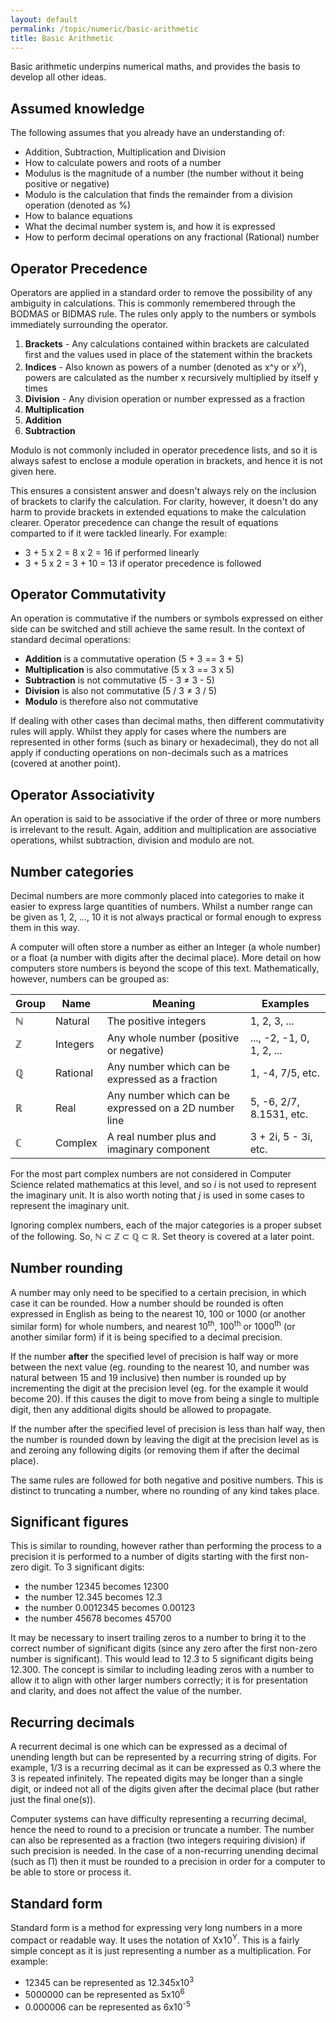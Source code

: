 ```yaml
---
layout: default
permalink: /topic/numeric/basic-arithmetic
title: Basic Arithmetic
---
```


Basic arithmetic underpins numerical maths, and provides the basis to develop all other ideas.

## Assumed knowledge
The following assumes that you already have an understanding of:
* Addition, Subtraction, Multiplication and Division
* How to calculate powers and roots of a number
* Modulus is the magnitude of a number (the number without it being positive or negative)
* Modulo is the calculation that finds the remainder from a division operation (denoted as %)
* How to balance equations
* What the decimal number system is, and how it is expressed
* How to perform decimal operations on any fractional (Rational) number

## Operator Precedence
Operators are applied in a standard order to remove the possibility of any ambiguity in calculations.  This is commonly remembered through the BODMAS or BIDMAS rule.  The rules only apply to the numbers or symbols immediately surrounding the operator.

1. **Brackets** - Any calculations contained within brackets are calculated first and the values used in place of the statement within the brackets
2. **Indices** - Also known as powers of a number (denoted as x^y or x<sup>y</sup>), powers are calculated as the number x recursively multiplied by itself y times
3. **Division** - Any division operation or number expressed as a fraction
4. **Multiplication**
5. **Addition**
6. **Subtraction**

Modulo is not commonly included in operator precedence lists, and so it is always safest to enclose a module operation in brackets, and hence it is not given here.

This ensures a consistent answer and doesn't always rely on the inclusion of brackets to clarify the calculation.  For clarity, however, it doesn't do any harm to provide brackets in extended equations to make the calculation clearer.  Operator precedence can change the result of equations comparted to if it were tackled linearly.  For example:
* 3 + 5 x 2 = 8 x 2 = 16 if performed linearly
* 3 + 5 x 2 = 3 + 10 = 13 if operator precedence is followed

## Operator Commutativity
An operation is commutative if the numbers or symbols expressed on either side can be switched and still achieve the same result.  In the context of standard decimal operations:
* **Addition** is a commutative operation (5 + 3 == 3 + 5)
* **Multiplication** is also commutative (5 x 3 == 3 x 5)
* **Subtraction** is not commutative (5 - 3 ≠ 3 - 5)
* **Division** is also not commutative (5 / 3 ≠ 3 / 5)
* **Modulo** is therefore also not commutative

If dealing with other cases than decimal maths, then different commutativity rules will apply.  Whilst they apply for cases where the numbers are represented in other forms (such as binary or hexadecimal), they do not all apply if conducting operations on non-decimals such as a matrices (covered at another point).

## Operator Associativity
An operation is said to be associative if the order of three or more numbers is irrelevant to the result.  Again, addition and multiplication are associative operations, whilst subtraction, division and modulo are not.

## Number categories
Decimal numbers are more commonly placed into categories to make it easier to express large quantities of numbers.  Whilst a number range can be given as 1, 2, ..., 10 it is not always practical or formal enough to express them in this way.

A computer will often store a number as either an Integer (a whole number) or a float (a number with digits after the decimal place).  More detail on how computers store numbers is beyond the scope of this text.  Mathematically, however, numbers can be grouped as:

|Group|Name|Meaning|Examples|
|-----|----|-------|--------|
|ℕ|Natural|The positive integers|1, 2, 3, ...|
|ℤ|Integers|Any whole number (positive or negative)|..., -2, -1, 0, 1, 2, ...|
|ℚ|Rational|Any number which can be expressed as a fraction|1, -4, 7/5, etc.|
|ℝ|Real|Any number which can be expressed on a 2D number line|5, -6, 2/7, 8.1531, etc.|
|ℂ|Complex|A real number plus and imaginary component|3 + 2i, 5 - 3i, etc.|

For the most part complex numbers are not considered in Computer Science related mathematics at this level, and so *i* is not used to represent the imaginary unit.  It is also worth noting that *j* is used in some cases to represent the imaginary unit.

Ignoring complex numbers, each of the major categories is a proper subset of the following.  So, ℕ ⊂ ℤ ⊂ ℚ ⊂ ℝ.  Set theory is covered at a later point.

## Number rounding
A number may only need to be specified to a certain precision, in which case it can be rounded.  How a number should be rounded is often expressed in English as being to the nearest 10, 100 or 1000 (or another similar form) for whole numbers, and nearest 10<sup>th</sup>, 100<sup>th</sup> or 1000<sup>th</sup> (or another similar form) if it is being specified to a decimal precision.

If the number **after** the specified level of precision is half way or more between the next value (eg. rounding to the nearest 10, and number was natural between 15 and 19 inclusive) then number is rounded up by incrementing the digit at the precision level (eg. for the example it would become 20).  If this causes the digit to move from being a single to multiple digit, then any additional digits should be allowed to propagate.

If the number after the specified level of precision is less than half way, then the number is rounded down by leaving the digit at the precision level as is and zeroing any following digits (or removing them if after the decimal place).

The same rules are followed for both negative and positive numbers.  This is distinct to truncating a number, where no rounding of any kind takes place.

## Significant figures
This is similar to rounding, however rather than performing the process to a precision it is performed to a number of digits starting with the first non-zero digit.  To 3 significant digits:
* the number 12345 becomes 12300
* the number 12.345 becomes 12.3
* the number 0.0012345 becomes 0.00123
* the number 45678 becomes 45700

It may be necessary to insert trailing zeros to a number to bring it to the correct number of significant digits (since any zero after the first non-zero number is significant).  This would lead to 12.3 to 5 significant digits being 12.300.  The concept is similar to including leading zeros with a number to allow it to align with other larger numbers correctly; it is for presentation and clarity, and does not affect the value of the number.

## Recurring decimals
A recurrent decimal is one which can be expressed as a decimal of unending length but can be represented by a recurring string of digits.  For example, 1/3 is a recurring decimal as it can be expressed as 0.3 where the 3 is repeated infinitely.  The repeated digits may be longer than a single digit, or indeed not all of the digits given after the decimal place (but rather just the final one(s)).

Computer systems can have difficulty representing a recurring decimal, hence the need to round to a precision or truncate a number.  The number can also be represented as a fraction (two integers requiring division) if such precision is needed.  In the case of a non-recurring unending decimal (such as Π) then it must be rounded to a precision in order for a computer to be able to store or process it.

## Standard form
Standard form is a method for expressing very long numbers in a more compact or readable way.  It uses the notation of Xx10<sup>Y</sup>.  This is a fairly simple concept as it is just representing a number as a multiplication.  For example:
* 12345 can be represented as 12.345x10<sup>3</sup>
* 5000000 can be represented as 5x10<sup>6</sup>
* 0.000006 can be represented as 6x10<sup>-5</sup>
